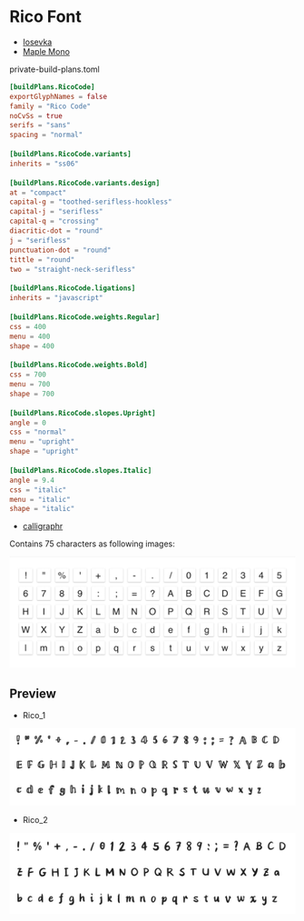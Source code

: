 # Rico Font

- [Iosevka](https://github.com/be5invis/Iosevka.git)
- [Maple Mono](https://github.com/subframe7536/maple-font.git)

private-build-plans.toml

```toml
[buildPlans.RicoCode]
exportGlyphNames = false
family = "Rico Code"
noCvSs = true
serifs = "sans"
spacing = "normal"

[buildPlans.RicoCode.variants]
inherits = "ss06"

[buildPlans.RicoCode.variants.design]
at = "compact"
capital-g = "toothed-serifless-hookless"
capital-j = "serifless"
capital-q = "crossing"
diacritic-dot = "round"
j = "serifless"
punctuation-dot = "round"
tittle = "round"
two = "straight-neck-serifless"

[buildPlans.RicoCode.ligations]
inherits = "javascript"

[buildPlans.RicoCode.weights.Regular]
css = 400
menu = 400
shape = 400

[buildPlans.RicoCode.weights.Bold]
css = 700
menu = 700
shape = 700

[buildPlans.RicoCode.slopes.Upright]
angle = 0
css = "normal"
menu = "upright"
shape = "upright"

[buildPlans.RicoCode.slopes.Italic]
angle = 9.4
css = "italic"
menu = "italic"
shape = "italic"
```

- [calligraphr](https://www.calligraphr.com)

Contains 75 characters as following images:

<img src="./assets/characters.png" alt="characters" width="600"/>

## Preview

- Rico_1

<img src="./assets/rico_1.png" alt="Rico_1" width="600"/>

- Rico_2

<img src="./assets/rico_2.png" alt="Rico_2" width="600"/>

